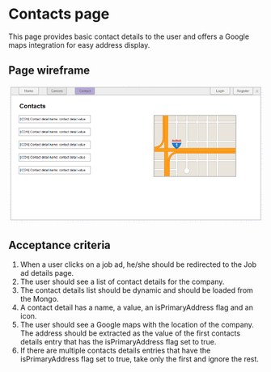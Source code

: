 # Contacts page

This page provides basic contact details to the user and offers a Google maps integration for easy address display.

## Page wireframe

![Home Page](../assets/contacts.png)

## Acceptance criteria

1. When a user clicks on a job ad, he/she should be redirected to the Job ad details page.
2. The user should see a list of contact details for the company.
3. The contact details list should be dynamic and should be loaded from the Mongo.
4. A contact detail has a name, a value, an isPrimaryAddress flag and an icon.
5. The user should see a Google maps with the location of the company. The address should be extracted as the value of the first contacts details entry that has the isPrimaryAddress flag set to true.
6. If there are multiple contacts details entries that have the isPrimaryAddress flag set to true, take only the first and ignore the rest.
